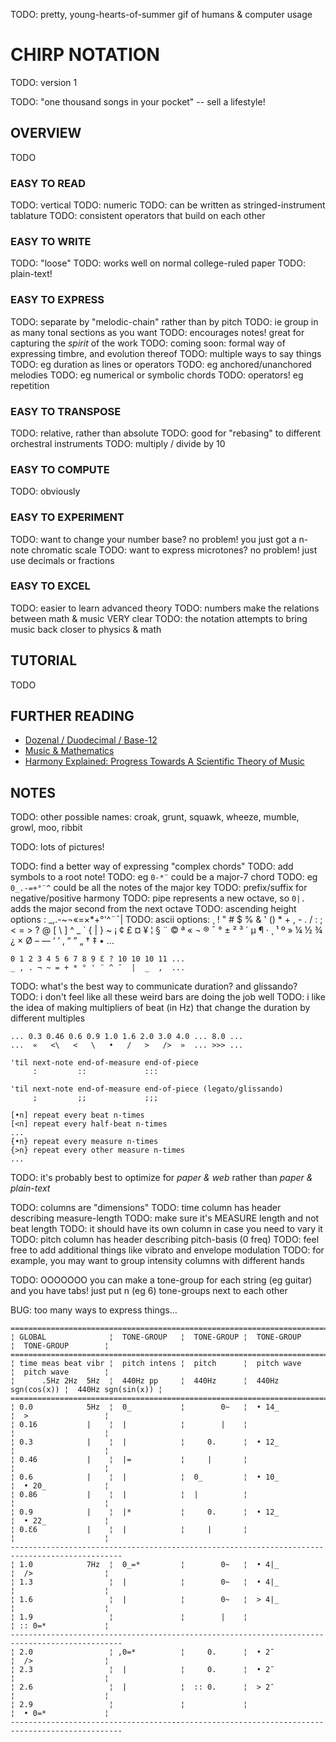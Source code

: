 
TODO: pretty, young-hearts-of-summer gif of humans & computer usage

# CHIRP NOTATION

TODO: version 1

TODO: "one thousand songs in your pocket" -- sell a lifestyle!

## OVERVIEW

TODO

### EASY TO READ

TODO: vertical
TODO: numeric
TODO: can be written as stringed-instrument tablature
TODO: consistent operators that build on each other

### EASY TO WRITE

TODO: "loose"
TODO: works well on normal college-ruled paper
TODO: plain-text!

### EASY TO EXPRESS

TODO: separate by "melodic-chain" rather than by pitch
TODO:  ie group in as many tonal sections as you want
TODO: encourages notes! great for capturing the *spirit* of the work
TODO: coming soon: formal way of expressing timbre, and evolution thereof
TODO: multiple ways to say things
TODO:   eg duration as lines or operators
TODO:   eg anchored/unanchored melodies
TODO:   eg numerical or symbolic chords
TODO: operators! eg repetition

### EASY TO TRANSPOSE

TODO: relative, rather than absolute
TODO:  good for "rebasing" to different orchestral instruments
TODO: multiply / divide by 10

### EASY TO COMPUTE

TODO: obviously

### EASY TO EXPERIMENT

TODO: want to change your number base? no problem! you just got a n-note chromatic scale
TODO: want to express microtones? no problem! just use decimals or fractions

### EASY TO EXCEL

TODO: easier to learn advanced theory
TODO:   numbers make the relations between math & music VERY clear
TODO: the notation attempts to bring music back closer to physics & math

## TUTORIAL

TODO

## FURTHER READING

- [Dozenal / Duodecimal / Base-12](https://en.wikipedia.org/wiki/Duodecimal)
- [Music & Mathematics](https://en.wikipedia.org/wiki/Music_and_mathematics)
- [Harmony Explained: Progress Towards A Scientific Theory of Music](https://arxiv.org/html/1202.4212v2)

## NOTES

TODO: other possible names: croak, grunt, squawk, wheeze, mumble, growl, moo, ribbit

TODO: lots of pictures!

TODO: find a better way of expressing "complex chords"
TODO:   add symbols to a root note!
TODO:     eg `0-*¨` could be a major-7 chord
TODO:     eg `0_.-=+°¨^` could be all the notes of the major key
TODO:     prefix/suffix for negative/positive harmony
TODO:     pipe represents a new octave, so `0|.` adds the major second from the next octave
TODO:     ascending height options : _,.-~¬«=×*+°'^¨¯|
TODO:     ascii options: ¸ ! " # $ % & ' () * + , - . / : ; < = > ? @ [ \ ] ^ _ ` { | } ~ ¡ ¢ £ ¤ ¥ ¦ § ¨ © ª « ¬ ® ¯ ° ± ² ³ ´ µ ¶ · ¸ ¹ º » ¼ ½ ¾ ¿ × Ø – — ‘ ’ ‚ “ ” „ † ‡ • … 

    0 1 2 3 4 5 6 7 8 9 Ɛ ? 10 10 10 11 ...
    _ , . ¬ ~ = + * ° ' ¨ ^ ¯  |  _  ,  ...
    
TODO: what's the best way to communicate duration? and glissando?
TODO:   i don't feel like all these weird bars are doing the job well
TODO:     i like the idea of making multipliers of beat (in Hz) that change the duration by different multiples

    ... 0.3 0.46 0.6 0.9 1.0 1.6 2.0 3.0 4.0 ... 8.0 ...
    ...  «   <\   <   \   •   /   >   />  »  ... >>> ...
    
    'til next-note end-of-measure end-of-piece
         :         ::             :::

    'til next-note end-of-measure end-of-piece (legato/glissando)
         ;         ;;             ;;;
    
    [•n] repeat every beat n-times
    [<n] repeat every half-beat n-times
    ...
    {•n} repeat every measure n-times
    {>n} repeat every other measure n-times
    ...

TODO: it's probably best to optimize for *paper & web* rather than *paper & plain-text*

TODO: columns are "dimensions"
TODO:   time column has header describing measure-length
TODO:     make sure it's MEASURE length and not beat length
TODO:       it should have its own column in case you need to vary it
TODO:   pitch column has header describing pitch-basis (0 freq)
TODO:   feel free to add additional things like vibrato and envelope modulation
TODO:     for example, you may want to group intensity columns with different hands

TODO: OOOOOOO you can make a tone-group for each string (eg guitar) and you have tabs! just put n (eg 6) tone-groups next to each other

BUG: too many ways to express things...

    ===============================================================================================
    ¦ GLOBAL              ¦  TONE-GROUP   ¦  TONE-GROUP ¦  TONE-GROUP        ¦  TONE-GROUP        ¦
    ===============================================================================================
    ¦ time meas beat vibr ¦  pitch intens ¦  pitch      ¦  pitch wave        ¦  pitch wave        ¦
    ¦      .5Hz 2Hz  5Hz  ¦  440Hz pp     ¦  440Hz      ¦  440Hz sgn(cos(x)) ¦  440Hz sgn(sin(x)) ¦
    ===============================================================================================
    ¦ 0.0            5Hz  ¦  0_           ¦        0~   ¦  • 14_             ¦  >                 ¦
    ¦ 0.16           |    ¦  |            ¦        |    ¦                    ¦                    ¦
    ¦ 0.3            |    ¦  |            ¦     0.      ¦  • 12_             ¦                    ¦
    ¦ 0.46           |    ¦  |=           ¦     |       ¦                    ¦                    ¦
    ¦ 0.6            |    ¦  |            ¦  0_         ¦  • 10_             ¦  • 20_             ¦
    ¦ 0.86           |    ¦  |            ¦  |          ¦                    ¦                    ¦
    ¦ 0.9            |    ¦  |*           ¦     0.      ¦  • 12_             ¦  • 22_             ¦
    ¦ 0.Ɛ6           |    ¦  |            ¦     |       ¦                    ¦                    ¦
    -----------------------------------------------------------------------------------------------
    ¦ 1.0            7Hz  ¦  0_=*         ¦        0~   ¦  • 4|_             ¦  />                ¦
    ¦ 1.3                 ¦  |            ¦        0~   ¦  • 4|_             ¦                    ¦
    ¦ 1.6                 ¦  |            ¦        0~   ¦  > 4|_             ¦                    ¦
    ¦ 1.9                 ¦               ¦        |    ¦                    ¦ :: 0=*             ¦
    -----------------------------------------------------------------------------------------------
    ¦ 2.0                 ¦ ,0=*          ¦     0.      ¦  • 2¯              ¦  />                ¦
    ¦ 2.3                 ¦  |            ¦     0.      ¦  • 2¯              ¦                    ¦
    ¦ 2.6                 ¦  |            ¦  :: 0.      ¦  > 2¯              ¦                    ¦
    ¦ 2.9                 ¦               ¦             ¦                    ¦  • 0=*             ¦
    -----------------------------------------------------------------------------------------------
